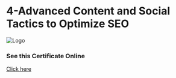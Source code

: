 
# 4-Advanced Content and Social Tactics to Optimize SEO



![Logo](https://cs50.harvard.edu/certificates/f28ddbad-ca41-42c2-b111-5afbd09163fd)


### See this Certificate Online


[Click here](https://cs50.harvard.edu/certificates/f28ddbad-ca41-42c2-b111-5afbd09163fd)

